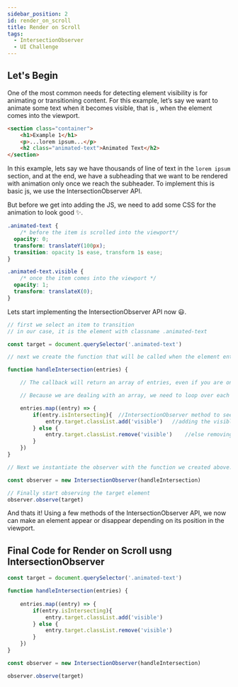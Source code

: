 ```yaml
---
sidebar_position: 2
id: render_on_scroll
title: Render on Scroll
tags:
  - IntersectionObserver
  - UI Challenge
---
```


## Let's Begin

One of the most common needs for detecting element visibility is for animating or transitioning content. For this example, let’s say we want to animate some text when it becomes visible, that is , when the element comes into the viewport.

```html
<section class="container">
    <h1>Example 1</h1>
    <p>...lorem ipsum...</p>
    <h2 class="animated-text">Animated Text</h2>
</section>
```

In this example, lets say we have thousands of line of text in the `lorem ipsum` section, and at the end, we have a subheading that we want to be rendered with animation only once we reach the subheader. To implement this is basic js, we use the IntersectionObserver API.

But before we get into adding the JS, we need to add some CSS for the animation to look good ✨.

```css
.animated-text { 
    /* before the item is scrolled into the viewport*/
  opacity: 0;
  transform: translateY(100px);
  transition: opacity 1s ease, transform 1s ease;
}

.animated-text.visible {
    /* once the item comes into the viewport */
  opacity: 1;
  transform: translateX(0);
}
```

Lets start implementing the IntersectionObserver API now 😃.

```js
// first we select an item to transition
// in our case, it is the element with classname .animated-text

const target = document.querySelector('.animated-text')

// next we create the function that will be called when the element enters the viewport.

function handleIntersection(entries) {

    // The callback will return an array of entries, even if you are only observing a single item

    // Because we are dealing with an array, we need to loop over each of its items and check if they intersect. If so, we add a CSS class.

    entries.map((entry) => {
        if(entry.isIntersecting){  //IntersectionObserver method to see if the element is in the viewport or not
            entry.target.classList.add('visible')   //adding the visible classname 
        } else {
            entry.target.classList.remove('visible')    //else removing the visible classname
        }
    })
}

// Next we instantiate the observer with the function we created above. This takes an optional configuration

const observer = new IntersectionObserver(handleIntersection)

// Finally start observing the target element
observer.observe(target)
```
And thats it! Using a few methods of the IntersectionObserver API, we now can make an element appear or disappear depending on its position in the viewport.

## Final Code for Render on Scroll usng IntersectionObserver

```js
const target = document.querySelector('.animated-text')

function handleIntersection(entries) {
  
    entries.map((entry) => {
        if(entry.isIntersecting){
            entry.target.classList.add('visible')
        } else {
            entry.target.classList.remove('visible')
        }
    })
}

const observer = new IntersectionObserver(handleIntersection)

observer.observe(target)
```
